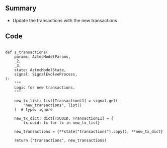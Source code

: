 ## Summary

- Update the transactions with the new transactions
## Code

<pre lang="python"><code>
def s_transactions(
    params: AztecModelParams,
    _2,
    _3,
    state: AztecModelState,
    signal: SignalEvolveProcess,
):
    """
    Logic for new transactions.
    """

    new_tx_list: list[TransactionL1] = signal.get(
        "new_transactions", list()
    )  # type: ignore

    new_tx_dict: dict[TxUUID, TransactionL1] = {
        tx.uuid: tx for tx in new_tx_list}

    new_transactions = {**state["transactions"].copy(), **new_tx_dict}

    return ("transactions", new_transactions)
</code></pre>
